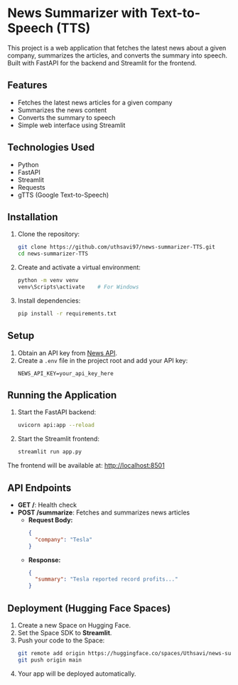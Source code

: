 # News Summarizer with Text-to-Speech (TTS)

This project is a web application that fetches the latest news about a given company, summarizes the articles, and converts the summary into speech. Built with FastAPI for the backend and Streamlit for the frontend.

## Features
- Fetches the latest news articles for a given company
- Summarizes the news content
- Converts the summary to speech
- Simple web interface using Streamlit

## Technologies Used
- Python
- FastAPI
- Streamlit
- Requests
- gTTS (Google Text-to-Speech)

## Installation
1. Clone the repository:
   ```bash
   git clone https://github.com/uthsavi97/news-summarizer-TTS.git
   cd news-summarizer-TTS
   ```
   
2. Create and activate a virtual environment:
   ```bash
   python -m venv venv
   venv\Scripts\activate    # For Windows
   ```
3. Install dependencies:
   ```bash
   pip install -r requirements.txt
   ```

## Setup
1. Obtain an API key from [News API](https://newsapi.org/).
2. Create a `.env` file in the project root and add your API key:
   ```plaintext
   NEWS_API_KEY=your_api_key_here
   ```

## Running the Application
1. Start the FastAPI backend:
   ```bash
   uvicorn api:app --reload
   ```
2. Start the Streamlit frontend:
   ```bash
   streamlit run app.py
   ```

The frontend will be available at: [http://localhost:8501](http://localhost:8501)

## API Endpoints
- **GET /**: Health check
- **POST /summarize**: Fetches and summarizes news articles
  - **Request Body:**
    ```json
    {
      "company": "Tesla"
    }
    ```
  - **Response:**
    ```json
    {
      "summary": "Tesla reported record profits..."
    }
    ```

## Deployment (Hugging Face Spaces)
1. Create a new Space on Hugging Face.
2. Set the Space SDK to **Streamlit**.
3. Push your code to the Space:
   ```bash
   git remote add origin https://huggingface.co/spaces/Uthsavi/news-summarizer-tts
   git push origin main
   ```
4. Your app will be deployed automatically.